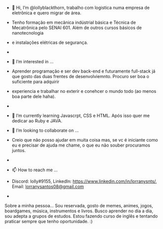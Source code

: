 - 👋 Hi, I’m @lollyblackthorn, trabalho  com logistica numa empresa de eletrônica e quero migrar de área.
- Tenho formação em mecânica indústrial básica e Técnica de Mecatrônica pelo SENAI 601. Além de outros cursos básicos de nanotecnologia
- e instalações elétricas de segurança.
- 
- 👀 I’m interested in ...  
-  Aprender programação e ser dev back-end e futuramente full-stack já que gosto das duas frentes de desenvolviemnto. Procuro ser boa o suficiente para adquirir 
-  experiencia e trabalhar no exterir e conehcer o mundo todo (ao menos boa parte dele haha).
-  
- 🌱 I’m currently learning 
Javascrpt, CSS e HTML.  Após isso quer me dedicar ao Ruby e JAVA.

- 💞️ I’m looking to collaborate on ...   
- Creio que não posso ajudar em muita coisa mas, se vc é iniciante como eu e precisar de ajuda me chame, o que eu não souber procuramos juntos.   
- 
- 📫 How to reach me ...
- Discord: lolly#9155, LinkedIn: https://www.linkedin.com/in/lorranysnts/, Email: lorranysantos08@gmail.com
- 

Sobre a minha pessoa...
Sou reservada, gosto de memes, animes, jogos, boardgames, música, instrumentos e livros.
Busco aprender no dia a dia, sou adepta a grupos de estudos. Estou fazendo curso de inglês e tentando praticar sempre que tenho oportunidade.
:)
<!---
lollyblackthorn/lollyblackthorn is a ✨ special ✨ repository because its `README.md` (this file) appears on your GitHub profile.
You can click the Preview link to take a look at your changes.
--->
